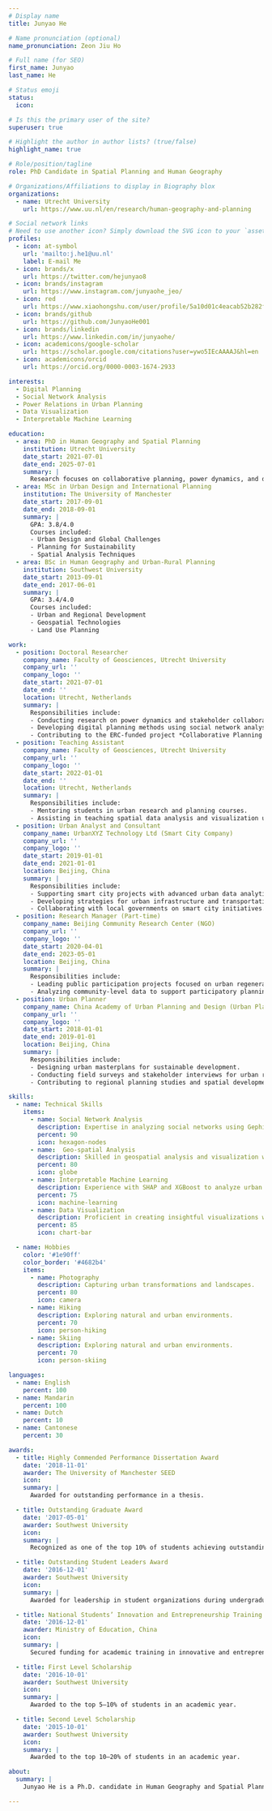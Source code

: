 ```yaml
---
# Display name
title: Junyao He

# Name pronunciation (optional)
name_pronunciation: Zeon Jiu Ho

# Full name (for SEO)
first_name: Junyao
last_name: He

# Status emoji
status:
  icon: 

# Is this the primary user of the site?
superuser: true

# Highlight the author in author lists? (true/false)
highlight_name: true

# Role/position/tagline
role: PhD Candidate in Spatial Planning and Human Geography

# Organizations/Affiliations to display in Biography blox
organizations:
  - name: Utrecht University
    url: https://www.uu.nl/en/research/human-geography-and-planning

# Social network links
# Need to use another icon? Simply download the SVG icon to your `assets/media/icons/` folder.
profiles:
  - icon: at-symbol
    url: 'mailto:j.he1@uu.nl'
    label: E-mail Me
  - icon: brands/x
    url: https://twitter.com/hejunyao8
  - icon: brands/instagram
    url: https://www.instagram.com/junyaohe_jeo/
  - icon: red
    url: https://www.xiaohongshu.com/user/profile/5a10d01c4eacab52b282f419
  - icon: brands/github
    url: https://github.com/JunyaoHe001
  - icon: brands/linkedin
    url: https://www.linkedin.com/in/junyaohe/
  - icon: academicons/google-scholar
    url: https://scholar.google.com/citations?user=ywo5IEcAAAAJ&hl=en
  - icon: academicons/orcid
    url: https://orcid.org/0000-0003-1674-2933

interests:
  - Digital Planning
  - Social Network Analysis
  - Power Relations in Urban Planning
  - Data Visualization
  - Interpretable Machine Learning

education:
  - area: PhD in Human Geography and Spatial Planning
    institution: Utrecht University
    date_start: 2021-07-01
    date_end: 2025-07-01
    summary: |
      Research focuses on collaborative planning, power dynamics, and digital participation, supervised by Dr. Yanliu Lin. Leveraged tools like R, Gephi, and Pajek to analyze stakeholder participation and urban data, contributing to the ERC-funded project *Collaborative Planning in China*.
  - area: MSc in Urban Design and International Planning
    institution: The University of Manchester
    date_start: 2017-09-01
    date_end: 2018-09-01
    summary: |
      GPA: 3.8/4.0
      Courses included:
      - Urban Design and Global Challenges
      - Planning for Sustainability
      - Spatial Analysis Techniques
  - area: BSc in Human Geography and Urban-Rural Planning
    institution: Southwest University
    date_start: 2013-09-01
    date_end: 2017-06-01
    summary: |
      GPA: 3.4/4.0
      Courses included:
      - Urban and Regional Development
      - Geospatial Technologies
      - Land Use Planning

work:
  - position: Doctoral Researcher
    company_name: Faculty of Geosciences, Utrecht University
    company_url: ''
    company_logo: ''
    date_start: 2021-07-01
    date_end: ''
    location: Utrecht, Netherlands
    summary: |
      Responsibilities include:
      - Conducting research on power dynamics and stakeholder collaboration in planning processes.
      - Developing digital planning methods using social network analysis and spatial analysis tools.
      - Contributing to the ERC-funded project *Collaborative Planning in China*.
  - position: Teaching Assistant
    company_name: Faculty of Geosciences, Utrecht University
    company_url: ''
    company_logo: ''
    date_start: 2022-01-01
    date_end: ''
    location: Utrecht, Netherlands
    summary: |
      Responsibilities include:
      - Mentoring students in urban research and planning courses.
      - Assisting in teaching spatial data analysis and visualization using R and Gephi.
  - position: Urban Analyst and Consultant
    company_name: UrbanXYZ Technology Ltd (Smart City Company)
    company_url: ''
    company_logo: ''
    date_start: 2019-01-01
    date_end: 2021-01-01
    location: Beijing, China
    summary: |
      Responsibilities include:
      - Supporting smart city projects with advanced urban data analytics.
      - Developing strategies for urban infrastructure and transportation planning.
      - Collaborating with local governments on smart city initiatives.
  - position: Research Manager (Part-time)
    company_name: Beijing Community Research Center (NGO)
    company_url: ''
    company_logo: ''
    date_start: 2020-04-01
    date_end: 2023-05-01
    location: Beijing, China
    summary: |
      Responsibilities include:
      - Leading public participation projects focused on urban regeneration.
      - Analyzing community-level data to support participatory planning initiatives.
  - position: Urban Planner
    company_name: China Academy of Urban Planning and Design (Urban Planning Institution)
    company_url: ''
    company_logo: ''
    date_start: 2018-01-01
    date_end: 2019-01-01
    location: Beijing, China
    summary: |
      Responsibilities include:
      - Designing urban masterplans for sustainable development.
      - Conducting field surveys and stakeholder interviews for urban regeneration projects.
      - Contributing to regional planning studies and spatial development strategies.

skills:
  - name: Technical Skills
    items:
      - name: Social Network Analysis
        description: Expertise in analyzing social networks using Gephi, Pajek, and R.
        percent: 90
        icon: hexagon-nodes
      - name:  Geo-spatial Analysis
        description: Skilled in geospatial analysis and visualization with QGIS, ArcGIS and Python.
        percent: 80
        icon: globe
      - name: Interpretable Machine Learning
        description: Experience with SHAP and XGBoost to analyze urban data patterns.
        percent: 75
        icon: machine-learning
      - name: Data Visualization
        description: Proficient in creating insightful visualizations with Python, R and Tableau.
        percent: 85
        icon: chart-bar

  - name: Hobbies
    color: '#1e90ff'
    color_border: '#4682b4'
    items:
      - name: Photography
        description: Capturing urban transformations and landscapes.
        percent: 80
        icon: camera
      - name: Hiking
        description: Exploring natural and urban environments.
        percent: 70
        icon: person-hiking
      - name: Skiing
        description: Exploring natural and urban environments.
        percent: 70
        icon: person-skiing

languages:
  - name: English
    percent: 100
  - name: Mandarin
    percent: 100
  - name: Dutch
    percent: 10
  - name: Cantonese
    percent: 30

awards:
  - title: Highly Commended Performance Dissertation Award
    date: '2018-11-01'
    awarder: The University of Manchester SEED
    icon: 
    summary: |
      Awarded for outstanding performance in a thesis.

  - title: Outstanding Graduate Award
    date: '2017-05-01'
    awarder: Southwest University
    icon: 
    summary: |
      Recognized as one of the top 10% of students achieving outstanding grades during undergraduate studies.

  - title: Outstanding Student Leaders Award
    date: '2016-12-01'
    awarder: Southwest University
    icon: 
    summary: |
      Awarded for leadership in student organizations during undergraduate education.

  - title: National Students’ Innovation and Entrepreneurship Training Funding
    date: '2016-12-01'
    awarder: Ministry of Education, China
    icon: 
    summary: |
      Secured funding for academic training in innovative and entrepreneurial projects for undergraduate students.

  - title: First Level Scholarship
    date: '2016-10-01'
    awarder: Southwest University
    icon: 
    summary: |
      Awarded to the top 5–10% of students in an academic year.

  - title: Second Level Scholarship
    date: '2015-10-01'
    awarder: Southwest University
    icon: 
    summary: |
      Awarded to the top 10–20% of students in an academic year.

about:
  summary: |
    Junyao He is a Ph.D. candidate in Human Geography and Spatial Planning at Utrecht University. His research interests include digital planning, social network analysis, and power relations in urban planning. Skilled in spatial analysis, data visualization, and interpretable machine learning, Junyao bridges traditional planning approaches with emerging technologies to foster sustainable and inclusive urban environments.

---
```

